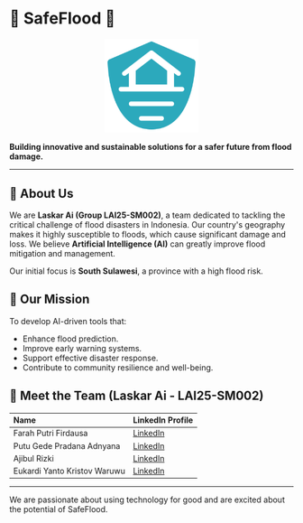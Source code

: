 # 🌊 SafeFlood 🌊

<p align="center" width="100%">
    <img width="33%" src="./asset/safeflood.png">
</p>

**Building innovative and sustainable solutions for a safer future from flood damage.**

---

## 📖 About Us

We are **Laskar Ai (Group LAI25-SM002)**, a team dedicated to tackling the critical challenge of flood disasters in Indonesia. Our country's geography makes it highly susceptible to floods, which cause significant damage and loss. We believe **Artificial Intelligence (AI)** can greatly improve flood mitigation and management.

Our initial focus is **South Sulawesi**, a province with a high flood risk.

## 🎯 Our Mission

To develop AI-driven tools that:

- Enhance flood prediction.
- Improve early warning systems.
- Support effective disaster response.
- Contribute to community resilience and well-being.

## 👥 Meet the Team (Laskar Ai - LAI25-SM002)

| Name                         | LinkedIn Profile                          |
| :--------------------------- | :---------------------------------------- |
| Farah Putri Firdausa         | [LinkedIn](http://linkedin.com/in/farah-putri-firdausa/)   |
| Putu Gede Pradana Adnyana    | [LinkedIn](http://linkedin.com/in/pradanaadn)    |
| Ajibul Rizki                 | [LinkedIn](http://linkedin.com/in/ajibul-riski-159500246)  |
| Eukardi Yanto Kristov Waruwu | [LinkedIn](http://linkedin.com/in/kristovwaruwu) |

---

We are passionate about using technology for good and are excited about the potential of SafeFlood.
